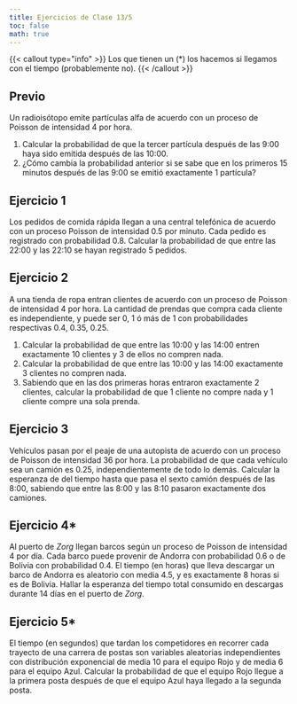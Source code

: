 ```yaml
---
title: Ejercicios de Clase 13/5
toc: false
math: true
---
```


{{< callout type="info" >}}
  Los que tienen un (*) los hacemos si llegamos con el tiempo (probablemente no).
{{< /callout >}}

## Previo

Un radioisótopo emite partículas alfa de acuerdo con un proceso de Poisson de intensidad 4 por hora. 

1. Calcular la probabilidad de que la tercer partícula después de las 9:00 haya sido emitida después de las 10:00.
2. ¿Cómo cambia la probabilidad anterior si se sabe que en los primeros 15 minutos después de las 9:00 se emitió exactamente 1 partícula?

## Ejercicio 1

Los pedidos de comida rápida llegan a una central telefónica de acuerdo con un proceso Poisson de intensidad 0.5 por minuto. Cada pedido es registrado con probabilidad 0.8. Calcular la probabilidad de que entre las 22:00 y las 22:10 se hayan registrado 5 pedidos.

## Ejercicio 2

A una tienda de ropa entran clientes de acuerdo con un proceso de Poisson de intensidad 4 por hora. La cantidad de prendas que compra cada cliente es independiente, y puede ser 0, 1 ó más de 1 con probabilidades respectivas $0.4$, $0.35$, $0.25$. 

1. Calcular la probabilidad de que entre las 10:00 y las 14:00 entren exactamente 10 clientes y 3 de ellos no compren nada.
2. Calcular la probabilidad de que entre las 10:00 y las 14:00 exactamente 3 clientes no compren nada.
3. Sabiendo que en las dos primeras horas entraron exactamente 2 clientes, calcular la probabilidad de que 1 cliente no compre nada y 1 cliente compre una sola prenda.

## Ejercicio 3

Vehículos pasan por el peaje de una autopista de acuerdo con un proceso de Poisson de intensidad 36 por hora. La probabilidad de que cada vehículo sea un camión es 0.25, independientemente de todo lo demás. Calcular la esperanza de del tiempo hasta que pasa el sexto camión después de las 8:00, sabiendo que entre las 8:00 y las 8:10 pasaron exactamente dos camiones.

## Ejercicio 4*

Al puerto de *Zorg* llegan barcos según un proceso de Poisson de intensidad 4 por día. Cada barco puede provenir de Andorra con probabilidad $0.6$ o de Bolivia con probabilidad $0.4$. El tiempo (en horas) que lleva descargar un barco de Andorra es aleatorio con media $4.5$, y es exactamente 8 horas si es de Bolivia. Hallar la esperanza del tiempo total consumido en descargas durante $14$ días en el puerto de *Zorg*.

## Ejercicio 5*

El tiempo (en segundos) que tardan los competidores en recorrer cada trayecto de una carrera de postas son variables aleatorias independientes con distribución exponencial de	media 10 para el equipo Rojo y de media 6 para el equipo Azul. Calcular la probabilidad de	que el equipo Rojo llegue a la primera posta después de que el equipo Azul haya llegado a la segunda posta.
